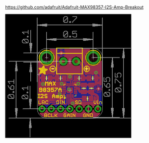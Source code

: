 https://github.com/adafruit/Adafruit-MAX98357-I2S-Amp-Breakout

![](https://github.com/Fabeltranm/FPGA-Game-D1/blob/master/HW/RTL/06PCM-AUDIO-MICROFONO/Version_01/03%20document/Imagenes/adafruit_products_fabprint.png)
